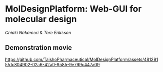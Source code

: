 # MolDesignPlatform: Web-GUI for molecular design

*Chiaki Nakamori* & *Tore Eriksson*

## Demonstration movie

https://github.com/TaishoPharmaceutical/MolDesignPlatform/assets/4812915/dc804902-02a6-42a0-9585-9e769c447a09

